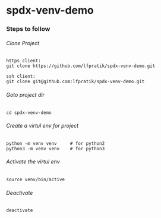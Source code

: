 # spdx-venv-demo

### Steps to follow

###### Clone Project

    https client: 
    git clone https://github.com/lfpratik/spdx-venv-demo.git
    
    ssh client: 
    git clone git@github.com:lfpratik/spdx-venv-demo.git

###### Goto project dir
    cd spdx-venv-demo

###### Create a virtul env for project
    python -m venv venv     # for python2
    python3 -m venv venv    # for python3

###### Activate the virtul env
    source venv/bin/active

###### Deactivate
    deactivate
